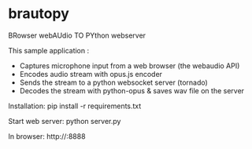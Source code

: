 brautopy
========

BRowser webAUdio TO PYthon webserver

This sample application :
* Captures microphone input from a web browser (the webaudio API)
* Encodes audio stream with opus.js encoder
* Sends the stream to a python websocket server (tornado)
* Decodes the stream with python-opus & saves wav file on the server

Installation:
pip install -r requirements.txt

Start web server:
python server.py

In browser:
http://<server-ip>:8888
